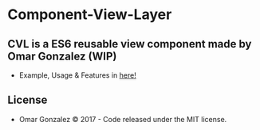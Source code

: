 # Component-View-Layer
## CVL is a ES6 reusable view component made by Omar Gonzalez (WIP)

* Example, Usage & Features in [here!](https://omar-gonzalez.github.io/Component-View-Layer/)

## License

* Omar Gonzalez &copy; 2017 - Code released under the MIT license.
